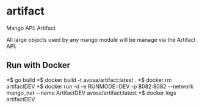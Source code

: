 # artifact
Mango API: Artifact

All large objects used by any mango module will be manage via the Artifact API.

## Run with Docker
*$ go build
*$ docker build -t avosa/artifact:latest .
*$ docker rm artifactDEV
*$ docker run -d -e RUNMODE=DEV -p 8082:8082 --network mango_net --name ArtifactDEV avosa/artifact:latest 
*$ docker logs artifactDEV